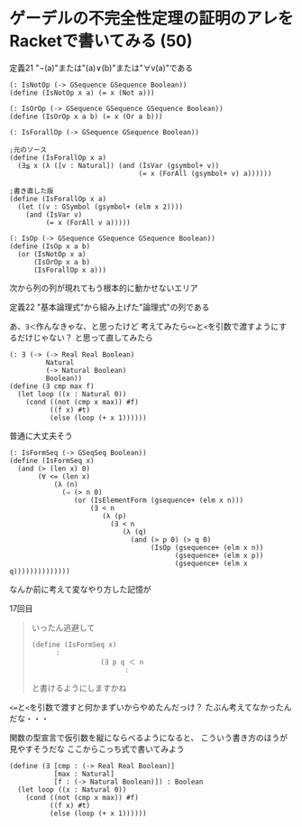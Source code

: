 # ゲーデルの不完全性定理の証明のアレをRacketで書いてみる (50)

定義21 "¬(a)"または"(a)∨(b)"または"∀v(a)"である

```
(: IsNotOp (-> GSequence GSequence Boolean))
(define (IsNotOp x a) (= x (Not a)))

(: IsOrOp (-> GSequence GSequence GSequence Boolean))
(define (IsOrOp x a b) (= x (Or a b)))

(: IsForallOp (-> GSequence GSequence Boolean))

;元のソース
(define (IsForallOp x a)
  (∃≦ x (λ ([v : Natural]) (and (IsVar (gsymbol+ v))
                                (= x (ForAll (gsymbol+ v) a))))))

;書き直した版
(define (IsForallOp x a)
  (let ((v : GSymbol (gsymbol+ (elm x 2))))
    (and (IsVar v)
         (= x (ForAll v a)))))

(: IsOp (-> GSequence GSequence GSequence Boolean))
(define (IsOp x a b)
  (or (IsNotOp x a)
      (IsOrOp x a b)
      (IsForallOp x a)))
```

次から列の列が現れてもう根本的に動かせないエリア

定義22 "基本論理式"から組み上げた"論理式"の列である

あ、`∃＜`作んなきゃな、と思ったけど
考えてみたら`<=`と`<`を引数で渡すようにするだけじゃない？
と思って直してみたら

```
(: ∃ (-> (-> Real Real Boolean)
         Natural
         (-> Natural Boolean) 
         Boolean))
(define (∃ cmp max f)
  (let loop ((x : Natural 0))
    (cond ((not (cmp x max)) #f)
          ((f x) #t)
          (else (loop (+ x 1))))))
```

普通に大丈夫そう

```
(: IsFormSeq (-> GSeqSeq Boolean))
(define (IsFormSeq x)
  (and (> (len x) 0)
       (∀ <= (len x)
           (λ (n)
             (⇒ (> n 0)
                (or (IsElementForm (gsequence+ (elm x n)))
                    (∃ < n
                       (λ (p)
                         (∃ < n
                            (λ (q)
                              (and (> p 0) (> q 0)
                                   (IsOp (gsequence+ (elm x n))
                                         (gsequence+ (elm x p))
                                         (gsequence+ (elm x q))))))))))))))
```

なんか前に考えて変なやり方した記憶が

17回目

> いったん逃避して
> 
> ```
> (define (IsFormSeq x)
>       :
>                  (∃ p q ＜ n
>                        :
> ```
> 
> と書けるようにしますかね

`<=`と`<`を引数で渡すと何かまずいからやめたんだっけ？
たぶん考えてなかったんだな・・・

関数の型宣言で仮引数を縦にならべるようになると、
こういう書き方のほうが見やすそうだな
ここからこっち式で書いてみよう

```
(define (∃ [cmp : (-> Real Real Boolean)]
           [max : Natural]
           [f : (-> Natural Boolean)]) : Boolean
  (let loop ((x : Natural 0))
    (cond ((not (cmp x max)) #f)
          ((f x) #t)
          (else (loop (+ x 1))))))
```